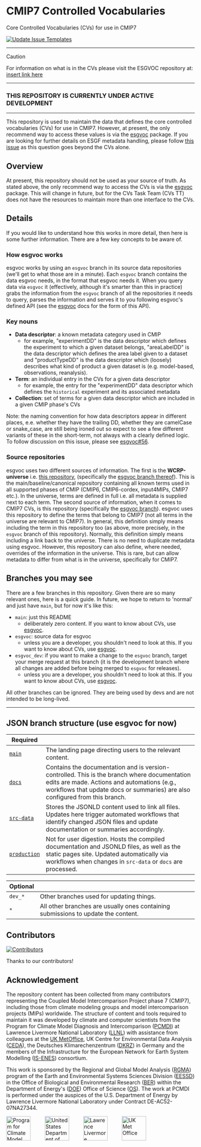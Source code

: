 # CMIP7 Controlled Vocabularies
Core Controlled Vocabularies (CVs) for use in CMIP7

[![Update Issue Templates](https://github.com/WCRP-CMIP/CMIP7-CVs/actions/workflows/issue-templates.yml/badge.svg)](https://github.com/WCRP-CMIP/CMIP7-CVs/actions/workflows/issue-templates.yml)

-------

> [!CAUTION]
> For information on what is in the CVs please visit the ESGVOC repository at: [insert link here]()

--------

### THIS REPOSITORY IS CURRENTLY UNDER ACTIVE DEVELOPMENT

--------

This repository is used to maintain the data that defines
the core controlled vocabularies (CVs) for use in CMIP7.
However, at present, the only recommend way to access these values
is via the [esgvoc](https://esgf.github.io/esgf-vocab/) package.
If you are looking for further details on ESGF metadata handling,
please follow [this issue](https://github.com/WCRP-CMIP/cmip7-guidance/issues/35)
as this question goes beyond the CVs alone.

## Overview

At present, this repository should not be used as your source of truth.
As stated above, the only recommend way to access the CVs
is via the [esgvoc](https://esgf.github.io/esgf-vocab/) package.
This will change in future, but for the CVs Task Team (CVs TT)
does not have the resources to maintain more than one interface to the CVs.

## Details

If you would like to understand how this works in more detail,
then here is some further information.
There are a few key concepts to be aware of.

### How esgvoc works

esgvoc works by using an `esgvoc` branch in its source data repositories
(we'll get to what those are in a minute).
Each `esgvoc` branch contains the data esgvoc needs,
in the format that esgvoc needs it.
When you query data via `esgvoc` it
(effectively, although it's smarter than this in practice)
grabs the information from the `esgvoc` branch of all the repositories it needs to query,
parses the information and serves it to you following esgvoc's defined API
(see the [esgvoc](https://esgf.github.io/esgf-vocab/) docs for the form of this API).

### Key nouns

- **Data descriptor**: a known metadata category used in CMIP
    - for example,
      "experimentDD" is the data descriptor
      which defines the experiment to which a given dataset belongs,
      "areaLabelDD" is the data descriptor
      which defines the area label given to a dataset
      and "productTypeDD" is the data descriptor
      which (loosely) describes what kind of product a given dataset is
      (e.g. model-based, observations, reanalysis).
- **Term**: an individual entry in the CVs for a given data descriptor
    - for example, the entry for the "experimentDD" data descriptor
      which defines the `historical` experiment and its associated metadata
- **Collection**: set of terms for a given data descriptor
  which are included in a given CMIP phase's CVs

Note: the naming convention for how data descriptors appear in different places,
e.e. whether they have the trailing DD, whether they are camelCase or snake_case,
are still being ironed out so expect to see a few different variants of these in the short-term,
not always with a clearly defined logic.
To follow discussion on this issue,
please see [esgvoc#56](https://github.com/ESGF/esgf-vocab/issues/56).

### Source repositories

esgvoc uses two different sources of information.
The first is the **WCRP-universe** i.e. [this repository](https://github.com/WCRP-CMIP/WCRP-universe),
(specifically the [esgvoc branch thereof](https://github.com/WCRP-CMIP/WCRP-universe/tree/esgvoc)).
This is the main/baseline/canonical repository containing all known terms used in all supported phases of CMIP
(CMIP6, CMIP6-cordex, input4MIPs, CMIP7 etc.).
In the universe, terms are defined in full i.e. all metadata is supplied next to each term.
The second source of information, when it comes to CMIP7 CVs, is this repository
(specifically the [esgvoc branch](https://github.com/WCRP-CMIP/CMIP7-CVs/tree/esgvoc)).
esgvoc uses this repository to define the terms that belong to CMIP7
(not all terms in the universe are relevant to CMIP7).
In general, this definition simply means including the term in this repository too
(as above, more precisely, in the `esgvoc` branch of this repository).
Normally, this definition simply means including a link back to the universe.
There is no need to duplicate metadata using esgvoc.
However, this repository can also define, where needed, overrides of the information in the universe.
This is rare, but can allow metadata to differ from what is in the universe, specifically for CMIP7.

## Branches you may see

There are a few branches in this repository.
Given there are so many relevant ones, here is a quick guide.
In future, we hope to return to 'normal' and just have `main`,
but for now it's like this:

- `main`: just this README
    - deliberately zero content.
      If you want to know about CVs,
      use [esgvoc](https://esgf.github.io/esgf-vocab/).
- `esgvoc`: source data for esgvoc
    - unless you are a developer, you shouldn't need to look at this.
      If you want to know about CVs,
      use [esgvoc](https://esgf.github.io/esgf-vocab/).
- `esgvoc_dev`: if you want to make a change to the `esgvoc` branch,
  target your merge request at this branch
  (it is the development branch where all changes are added
  before being merged to `esgvoc` for releases).
    - unless you are a developer, you shouldn't need to look at this.
      If you want to know about CVs,
      use [esgvoc](https://esgf.github.io/esgf-vocab/).



All other branches can be ignored.
They are being used by devs and are not intended to be long-lived.


-------------------


## JSON branch structure (use esgvoc for now)

| Required |  |
|--------|-------------|
| [`main`](https://github.com/WCRP-CMIP/CMIP7-CVs/tree/main) | The landing page directing users to the relevant content. |
| [`docs`](https://github.com/WCRP-CMIP/CMIP7-CVs/tree/docs) | Contains the documentation and is version-controlled. This is the branch where documentation edits are made. Actions and automations (e.g., workflows that update docs or summaries) are also configured from this branch. |
| [`src-data`](https://github.com/WCRP-CMIP/CMIP7-CVs/tree/src-data) | Stores the JSONLD content used to link all files. Updates here trigger automated workflows that identify changed JSON files and update documentation or summaries accordingly. |
| [`production`](https://github.com/WCRP-CMIP/CMIP7-CVs/tree/production) | Not for user digestion. Hosts the compiled documentation and JSONLD files, as well as the static pages site. Updated automatically via workflows when changes in `src-data` or `docs` are processed. |



| Optional |  |
|--------|-------------|
| `dev_*` | Other branches used for updating things. |
| `*` | All other branches are usually ones containing submissions to update the content. |






## Contributors

[![Contributors](https://contrib.rocks/image?repo=WCRP-CMIP/CMIP7-CVs)](https://github.com/WCRP-CMIP/CMIP7-CVs/graphs/contributors)

Thanks to our contributors!

## Acknowledgement

The repository content has been collected from many contributors representing the Coupled Model Intercomparison Project phase 7 (CMIP7), including those from climate modeling groups and model intercomparison projects (MIPs) worldwide. The structure of content and tools required to maintain it was developed by climate and computer scientists from the Program for Climate Model Diagnosis and Intercomparison ([PCMDI](https://pcmdi.llnl.gov/)) at Lawrence Livermore National Laboratory ([LLNL](https://www.llnl.gov/)) with assistance from colleagues at the [UK MetOffice](https://www.metoffice.gov.uk/), UK Centre for Environmental Data Analysis ([CEDA](https://www.ceda.ac.uk/)), the Deutsches Klimarechenzentrum ([DKRZ](https://www.dkrz.de/en/)) in Germany and the members of the Infrastructure for the European Network for Earth System Modelling ([IS-ENES](https://is.enes.org/)) consortium.

This work is sponsored by the Regional and Global Model Analysis ([RGMA](https://climatemodeling.science.energy.gov/program/regional-global-model-analysis)) program of the Earth and Environmental Systems Sciences Division ([EESSD](https://science.osti.gov/ber/Research/eessd)) in the Office of Biological and Environmental Research ([BER](https://science.osti.gov/ber)) within the Department of Energy's ([DOE](https://www.energy.gov/)) Office of Science ([OS](https://science.osti.gov/)). The work at PCMDI is performed under the auspices of the U.S. Department of Energy by Lawrence Livermore National Laboratory under Contract DE-AC52-07NA27344.

<p>
    <img src="https://pcmdi.github.io/assets/PCMDI/100px-PCMDI-Logo-NoText-square-png8.png"
         width="65"
         style="margin-right: 30px"
         title="Program for Climate Model Diagnosis and Intercomparison"
         alt="Program for Climate Model Diagnosis and Intercomparison"
    >&nbsp;
    <img src="https://pcmdi.github.io/assets/DOE/480px-DOE_Seal_Color.png"
         width="65"
         style="margin-right: 30px"
         title="United States Department of Energy"
         alt="United States Department of Energy"
    >&nbsp;
    <img src="https://pcmdi.github.io/assets/LLNL/212px-LLNLiconPMS286-WHITEBACKGROUND.png"
         width="65"
         style="margin-right: 30px"
         title="Lawrence Livermore National Laboratory"
         alt="Lawrence Livermore National Laboratory"
    >&nbsp;
    <img src="https://pcmdi.github.io/assets/MetOffice/100px-Met_Office_LogoBLACK.png"
         width="65"
         style="margin-right: 30px"
         title="UK Met Office"
         alt="UK Met Office"
    >
</p>
